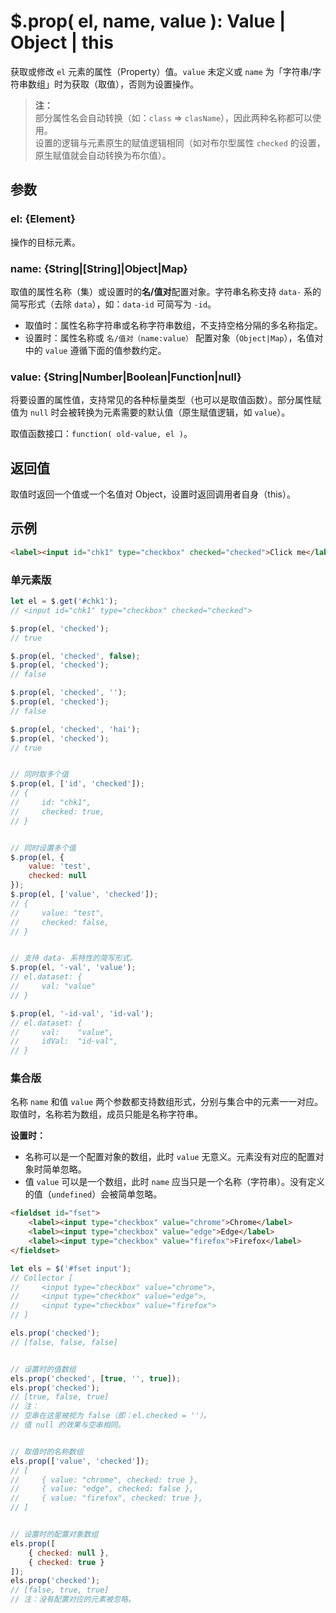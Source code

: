 # $.prop( el, name, value ): Value | Object | this

获取或修改 `el` 元素的属性（Property）值。`value` 未定义或 `name` 为「字符串/字符串数组」时为获取（取值），否则为设置操作。

> **注：**<br>
> 部分属性名会自动转换（如：`class` => `clasName`），因此两种名称都可以使用。<br>
> 设置的逻辑与元素原生的赋值逻辑相同（如对布尔型属性 `checked` 的设置，原生赋值就会自动转换为布尔值）。<br>


## 参数

### el: {Element}

操作的目标元素。


### name: {String|[String]|Object|Map}

取值的属性名称（集）或设置时的**名/值对**配置对象。字符串名称支持 `data-` 系的简写形式（去除 `data`），如：`data-id` 可简写为 `-id`。

- 取值时：属性名称字符串或名称字符串数组，不支持空格分隔的多名称指定。
- 设置时：属性名称或 `名/值对（name:value）` 配置对象（`Object|Map`），名值对中的 `value` 遵循下面的值参数约定。


### value: {String|Number|Boolean|Function|null}

将要设置的属性值，支持常见的各种标量类型（也可以是取值函数）。部分属性赋值为 `null` 时会被转换为元素需要的默认值（原生赋值逻辑，如 `value`）。

取值函数接口：`function( old-value, el )`。


## 返回值

取值时返回一个值或一个名值对 Object，设置时返回调用者自身（this）。


## 示例

```html
<label><input id="chk1" type="checkbox" checked="checked">Click me</label>
```


### 单元素版

```js
let el = $.get('#chk1');
// <input id="chk1" type="checkbox" checked="checked">

$.prop(el, 'checked');
// true

$.prop(el, 'checked', false);
$.prop(el, 'checked');
// false

$.prop(el, 'checked', '');
$.prop(el, 'checked');
// false

$.prop(el, 'checked', 'hai');
$.prop(el, 'checked');
// true


// 同时取多个值
$.prop(el, ['id', 'checked']);
// {
//     id: "chk1",
//     checked: true,
// }


// 同时设置多个值
$.prop(el, {
    value: 'test',
    checked: null
});
$.prop(el, ['value', 'checked']);
// {
//     value: "test",
//     checked: false,
// }


// 支持 data- 系特性的简写形式。
$.prop(el, '-val', 'value');
// el.dataset: {
//     val: "value"
// }

$.prop(el, '-id-val', 'id-val');
// el.dataset: {
//     val:    "value",
//     idVal:  "id-val",
// }
```


### 集合版

名称 `name` 和值 `value` 两个参数都支持数组形式，分别与集合中的元素一一对应。取值时，名称若为数组，成员只能是名称字符串。

**设置时：**

- 名称可以是一个配置对象的数组，此时 `value` 无意义。元素没有对应的配置对象时简单忽略。
- 值 `value` 可以是一个数组，此时 `name` 应当只是一个名称（字符串）。没有定义的值（`undefined`）会被简单忽略。

```html
<fieldset id="fset">
    <label><input type="checkbox" value="chrome">Chrome</label>
    <label><input type="checkbox" value="edge">Edge</label>
    <label><input type="checkbox" value="firefox">Firefox</label>
</fieldset>
```

```js
let els = $('#fset input');
// Collector [
//     <input type="checkbox" value="chrome">,
//     <input type="checkbox" value="edge">,
//     <input type="checkbox" value="firefox">
// ]

els.prop('checked');
// [false, false, false]


// 设置时的值数组
els.prop('checked', [true, '', true]);
els.prop('checked');
// [true, false, true]
// 注：
// 空串在这里被视为 false（即：el.checked = ''）。
// 值 null 的效果与空串相同。


// 取值时的名称数组
els.prop(['value', 'checked']);
// [
//     { value: "chrome", checked: true },
//     { value: "edge", checked: false },
//     { value: "firefox", checked: true },
// ]


// 设置时的配置对象数组
els.prop([
    { checked: null },
    { checked: true }
]);
els.prop('checked');
// [false, true, true]
// 注：没有配置对应的元素被忽略。
```
